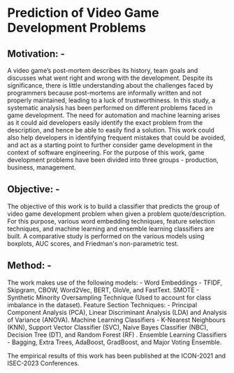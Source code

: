 # Prediction of Video Game Development Problems

## Motivation: -
A video game’s post-mortem describes its history, team goals and discusses what went right and wrong with the development. Despite its significance, there is little understanding about the challenges faced by programmers because post-mortems are informally written and not properly maintained, leading to a luck of trustworthiness. In this study, a systematic analysis has been performed on different problems faced in game development. The need for automation and machine learning arises as it could aid developers easily identify the exact problem from the description, and hence be able to easily find a solution. This work could also help developers in identifying frequent mistakes that could be avoided, and act as a starting point to further consider game development in the context of software engineering. For the purpose of this work, game development problems have been divided into three groups - production, business, management.

## Objective: -
The objective of this work is to build a classifier that predicts the group of video game development problem when given a problem quote/description. For this purpose, various word embedding techniques, feature selection techniques, and machine learning and ensemble learning classifiers are built. A comparative study is performed on the various models using boxplots, AUC scores, and Friedman's non-parametric test. 

## Method: -
The work makes use of the following models: -
Word Embeddings - TFIDF, Skipgram, CBOW, Word2Vec, BERT, GloVe, and FastText.
SMOTE - Synthetic Minority Oversampling Technique (Used to account for class imbalance in the dataset). 
Feature Section Techniques: - Principal Component Analysis (PCA), Linear Discriminant Analysis (LDA) and Analysis of Variance (ANOVA).
Machine Learning Classifiers - K-Nearest Neighbours (KNN), Support Vector Classifier (SVC), Naive Bayes Classifier (NBC), Decision Tree (DT), and Random Forest (RF) .
Ensemble Learning Classifiers - Bagging, Extra Trees, AdaBoost, GradBoost, and Major Voting Ensemble. 

The empirical results of this work has been published at the ICON-2021 and ISEC-2023 Conferences. 
